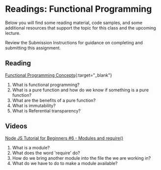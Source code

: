 # Readings: Functional Programming

Below you will find some reading material, code samples, and some additional resources that support the topic for this class and the upcoming lecture.

Review the Submission Instructions for guidance on completing and submitting this assignment.

## Reading

[Functional Programming Concepts](https://medium.com/the-renaissance-developer/concepts-of-functional-programming-in-javascript-6bc84220d2aa){:target="_blank"}

  1. What is functional programming?
  1. What is a pure function and how do we know if something is a pure function?
  1. What are the benefits of a pure function?
  1. What is immutability?
  1. What is Referential transparency?

<!-- ## Additional Resources

PLACEHOLDER -->

## Videos

[Node JS Tutorial for Beginners #6 - Modules and require()](https://www.youtube.com/watch?v=xHLd36QoS4k)

  1. What is a module?
  1. What does the word 'require' do?
  1. How do we bring another module into the file the we are working in?
  1. What do we have to do to make a module available?

<!-- ### Bookmark and Review

PLACEHOLDER -->
